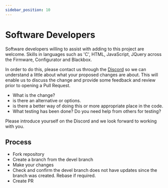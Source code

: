 ```yaml
---
sidebar_position: 10
---
```


# Software Developers

Software developers willing to assist with adding to this project are welcome. Skills in languages such as 'C', HTML, JavaScript, JQuery across the Firmware, Configurator and Blackbox.

 In order to do this, please contact us through the [Discord](https://discord.gg/6QUySXdEvd) so we can understand a little about what your proposed changes are about. This will enable us to discuss the change and provide some feedback and review prior to opening a Pull Request.

* What is the change?
* is there an alternative or options.
* is there a better way of doing this or more appropriate place in the code.
* What testing has been done? Do you need help from others for testing?

Please introduce yourself on the Discord and we look forward to working with you.

## Process
* Fork repository
* Create a branch from the devel branch
* Make your changes
* Check and confirm the devel branch does not have updates since the branch was created. Rebase if required.
* Create PR


